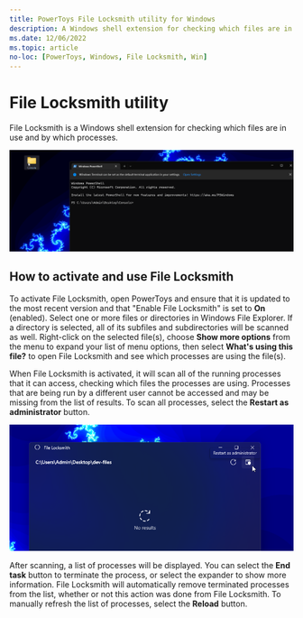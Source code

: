 ```yaml
---
title: PowerToys File Locksmith utility for Windows
description: A Windows shell extension for checking which files are in use and by which processes.
ms.date: 12/06/2022
ms.topic: article
no-loc: [PowerToys, Windows, File Locksmith, Win]
---
```


# File Locksmith utility

File Locksmith is a Windows shell extension for checking which files are in use and by which processes.

![File Locksmith Demo.](../images/powertoys-file-locksmith.gif)

## How to activate and use File Locksmith

To activate File Locksmith, open PowerToys and ensure that it is updated to the most recent version and that "Enable File Locksmith" is set to **On** (enabled). Select one or more files or directories in Windows File Explorer. If a directory is selected, all of its subfiles and subdirectories will be scanned as well. Right-click on the selected file(s), choose **Show more options** from the menu to expand your list of menu options, then select **What's using this file?** to open File Locksmith and see which processes are using the file(s).

When File Locksmith is activated, it will scan all of the running processes that it can access, checking which files the processes are using. Processes that are being run by a different user cannot be accessed and may be missing from the list of results. To scan all processes, select the **Restart as administrator** button.

![Restart File Locksmith as administrator.](../images/powertoys-file-locksmith-restart-as-admin.png)

After scanning, a list of processes will be displayed. You can select the **End task** button to terminate the process, or select the expander to show more information.
File Locksmith will automatically remove terminated processes from the list, whether or not this action was done from File Locksmith. To manually refresh the list of processes, select the **Reload** button.
